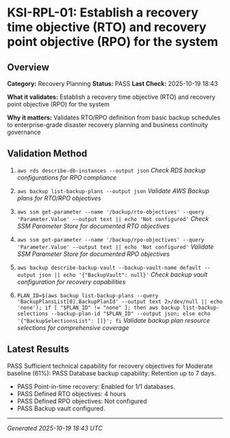 # KSI-RPL-01: Establish a recovery time objective (RTO) and recovery point objective (RPO) for the system

## Overview

**Category:** Recovery Planning
**Status:** PASS
**Last Check:** 2025-10-19 18:43

**What it validates:** Establish a recovery time objective (RTO) and recovery point objective (RPO) for the system

**Why it matters:** Validates RTO/RPO definition from basic backup schedules to enterprise-grade disaster recovery planning and business continuity governance

## Validation Method

1. `aws rds describe-db-instances --output json`
   *Check RDS backup configurations for RPO compliance*

2. `aws backup list-backup-plans --output json`
   *Validate AWS Backup plans for RTO/RPO objectives*

3. `aws ssm get-parameter --name '/backup/rto-objectives' --query 'Parameter.Value' --output text || echo 'Not configured'`
   *Check SSM Parameter Store for documented RTO objectives*

4. `aws ssm get-parameter --name '/backup/rpo-objectives' --query 'Parameter.Value' --output text || echo 'Not configured'`
   *Validate SSM Parameter Store for documented RPO objectives*

5. `aws backup describe-backup-vault --backup-vault-name default --output json || echo '{"BackupVault": null}'`
   *Check backup vault configuration for recovery capabilities*

6. `PLAN_ID=$(aws backup list-backup-plans --query 'BackupPlansList[0].BackupPlanId' --output text 2>/dev/null || echo 'none'); if [ "$PLAN_ID" != "none" ]; then aws backup list-backup-selections --backup-plan-id "$PLAN_ID" --output json; else echo '{"BackupSelectionsList": []}'; fi`
   *Validate backup plan resource selections for comprehensive coverage*

## Latest Results

PASS Sufficient technical capability for recovery objectives for Moderate baseline (61%): PASS Database backup capability: Retention up to 7 days.
- PASS Point-in-time recovery: Enabled for 1/1 databases.
- PASS Defined RTO objectives: 4 hours
- PASS Defined RPO objectives: Not configured
- PASS Backup vault configured.

---
*Generated 2025-10-19 18:43 UTC*